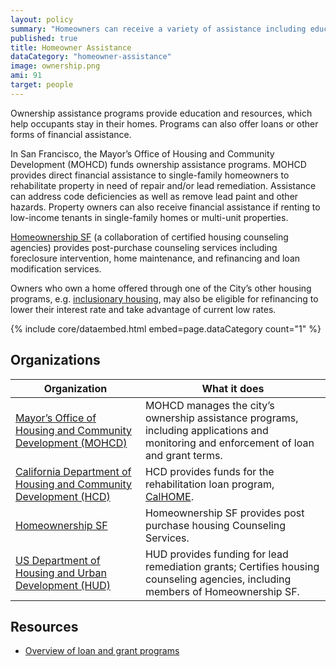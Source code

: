 ```yaml
---
layout: policy
summary: "Homeowners can receive a variety of assistance including education, grants, and loans to help them be successful homeowners."
published: true
title: Homeowner Assistance
dataCategory: "homeowner-assistance"
image: ownership.png
ami: 91
target: people
---
```


Ownership assistance programs provide education and resources, which help occupants stay in their homes. Programs can also offer loans or other forms of financial assistance.

In San Francisco, the Mayor’s Office of Housing and Community Development (MOHCD) funds ownership assistance programs. MOHCD provides direct financial assistance to single-family homeowners to rehabilitate property in need of repair and/or lead remediation. Assistance can address code deficiencies as well as remove lead paint and other hazards. Property owners can also receive financial assistance if renting to low-income tenants in single-family homes or multi-unit properties.

[Homeownership SF](http://www.homeownershipsf.org/) (a collaboration of certified housing counseling agencies) provides post-purchase counseling services including foreclosure intervention, home maintenance, and refinancing and loan modification services.

Owners who own a home offered through one of the City’s other housing programs, e.g. [inclusionary housing](https://housing.datasf.org/policies/inclusionary-housing), may also be eligible for refinancing to lower their interest rate and take advantage of current low rates.

{% include core/dataembed.html embed=page.dataCategory count="1" %}

## Organizations
Organization | What it does
-------------|--------------
[Mayor’s Office of Housing and Community Development (MOHCD)](http://sf-moh.org/)	| MOHCD manages the city’s ownership assistance programs, including applications and monitoring and enforcement of loan and grant terms.
[California Department of Housing and Community Development (HCD)](http://www.hcd.ca.gov/) | HCD provides funds for the rehabilitation loan program, [CalHOME](http://www.hcd.ca.gov/fa/calhome/).
[Homeownership SF](http://www.homeownershipsf.org/) |Homeownership SF provides post purchase housing Counseling Services.
[US Department of Housing and Urban Development (HUD)](http://portal.hud.gov/hudportal/HUD) |HUD provides funding for lead remediation grants; Certifies housing counseling agencies, including members of Homeownership SF.

## Resources

- [Overview of loan and grant programs](http://sfmohcd.org/index.aspx?page=274)